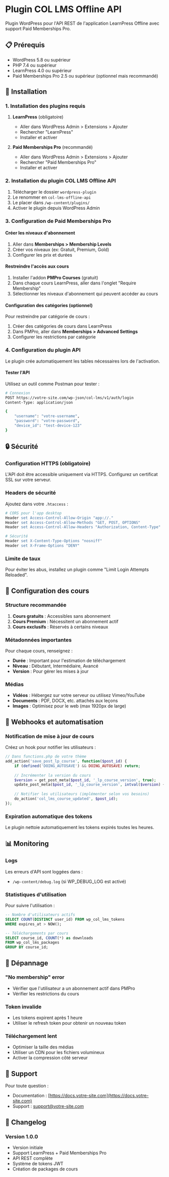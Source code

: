 # Plugin COL LMS Offline API

Plugin WordPress pour l'API REST de l'application LearnPress Offline avec support Paid Memberships Pro.

## 📋 Prérequis

- WordPress 5.8 ou supérieur
- PHP 7.4 ou supérieur
- LearnPress 4.0 ou supérieur
- Paid Memberships Pro 2.5 ou supérieur (optionnel mais recommandé)

## 🚀 Installation

### 1. Installation des plugins requis

1. **LearnPress** (obligatoire)
   - Aller dans WordPress Admin > Extensions > Ajouter
   - Rechercher "LearnPress"
   - Installer et activer

2. **Paid Memberships Pro** (recommandé)
   - Aller dans WordPress Admin > Extensions > Ajouter
   - Rechercher "Paid Memberships Pro"
   - Installer et activer

### 2. Installation du plugin COL LMS Offline API

1. Télécharger le dossier `wordpress-plugin`
2. Le renommer en `col-lms-offline-api`
3. Le placer dans `/wp-content/plugins/`
4. Activer le plugin depuis WordPress Admin

### 3. Configuration de Paid Memberships Pro

#### Créer les niveaux d'abonnement
1. Aller dans **Memberships > Membership Levels**
2. Créer vos niveaux (ex: Gratuit, Premium, Gold)
3. Configurer les prix et durées

#### Restreindre l'accès aux cours
1. Installer l'addon **PMPro Courses** (gratuit)
2. Dans chaque cours LearnPress, aller dans l'onglet "Require Membership"
3. Sélectionner les niveaux d'abonnement qui peuvent accéder au cours

#### Configuration des catégories (optionnel)
Pour restreindre par catégorie de cours :
1. Créer des catégories de cours dans LearnPress
2. Dans PMPro, aller dans **Memberships > Advanced Settings**
3. Configurer les restrictions par catégorie

### 4. Configuration du plugin API

Le plugin crée automatiquement les tables nécessaires lors de l'activation.

#### Tester l'API
Utilisez un outil comme Postman pour tester :

```bash
# Connexion
POST https://votre-site.com/wp-json/col-lms/v1/auth/login
Content-Type: application/json

{
    "username": "votre-username",
    "password": "votre-password",
    "device_id": "test-device-123"
}
```

## 🔒 Sécurité

### Configuration HTTPS (obligatoire)
L'API doit être accessible uniquement via HTTPS. Configurez un certificat SSL sur votre serveur.

### Headers de sécurité
Ajoutez dans votre `.htaccess` :
```apache
# CORS pour l'app desktop
Header set Access-Control-Allow-Origin "app://."
Header set Access-Control-Allow-Methods "GET, POST, OPTIONS"
Header set Access-Control-Allow-Headers "Authorization, Content-Type"

# Sécurité
Header set X-Content-Type-Options "nosniff"
Header set X-Frame-Options "DENY"
```

### Limite de taux
Pour éviter les abus, installez un plugin comme "Limit Login Attempts Reloaded".

## 🎯 Configuration des cours

### Structure recommandée
1. **Cours gratuits** : Accessibles sans abonnement
2. **Cours Premium** : Nécessitent un abonnement actif
3. **Cours exclusifs** : Réservés à certains niveaux

### Métadonnées importantes
Pour chaque cours, renseignez :
- **Durée** : Important pour l'estimation de téléchargement
- **Niveau** : Débutant, Intermédiaire, Avancé
- **Version** : Pour gérer les mises à jour

### Médias
- **Vidéos** : Hébergez sur votre serveur ou utilisez Vimeo/YouTube
- **Documents** : PDF, DOCX, etc. attachés aux leçons
- **Images** : Optimisez pour le web (max 1920px de large)

## 🔄 Webhooks et automatisation

### Notification de mise à jour de cours
Créez un hook pour notifier les utilisateurs :

```php
// Dans functions.php de votre thème
add_action('save_post_lp_course', function($post_id) {
    if (defined('DOING_AUTOSAVE') && DOING_AUTOSAVE) return;
    
    // Incrémenter la version du cours
    $version = get_post_meta($post_id, '_lp_course_version', true);
    update_post_meta($post_id, '_lp_course_version', intval($version) + 1);
    
    // Notifier les utilisateurs (implémenter selon vos besoins)
    do_action('col_lms_course_updated', $post_id);
});
```

### Expiration automatique des tokens
Le plugin nettoie automatiquement les tokens expirés toutes les heures.

## 📊 Monitoring

### Logs
Les erreurs d'API sont loggées dans :
- `/wp-content/debug.log` (si WP_DEBUG_LOG est activé)

### Statistiques d'utilisation
Pour suivre l'utilisation :
```sql
-- Nombre d'utilisateurs actifs
SELECT COUNT(DISTINCT user_id) FROM wp_col_lms_tokens 
WHERE expires_at > NOW();

-- Téléchargements par cours
SELECT course_id, COUNT(*) as downloads 
FROM wp_col_lms_packages 
GROUP BY course_id;
```

## 🚨 Dépannage

### "No membership" error
- Vérifier que l'utilisateur a un abonnement actif dans PMPro
- Vérifier les restrictions du cours

### Token invalide
- Les tokens expirent après 1 heure
- Utiliser le refresh token pour obtenir un nouveau token

### Téléchargement lent
- Optimiser la taille des médias
- Utiliser un CDN pour les fichiers volumineux
- Activer la compression côté serveur

## 📱 Support

Pour toute question :
- Documentation : [https://docs.votre-site.com](https://docs.votre-site.com)
- Support : support@votre-site.com

## 📄 Changelog

### Version 1.0.0
- Version initiale
- Support LearnPress + Paid Memberships Pro
- API REST complète
- Système de tokens JWT
- Création de packages de cours
